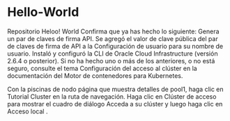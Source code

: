 # Hello-World
Repositorio 
Heloo! World
Confirma que ya has hecho lo siguiente:
Genera un par de claves de firma API.
Se agregó el valor de clave pública del par de claves de firma de API a la Configuración de usuario para su nombre de usuario.
Instaló y configuró la CLI de Oracle Cloud Infrastructure (versión 2.6.4 o posterior).
Si no ha hecho uno o más de los anteriores, o no está seguro, consulte el tema Configuración del acceso al clúster en la documentación del Motor de contenedores para Kubernetes.

Con la piscinas de nodo página que muestra detalles de pool1, haga clic en Tutorial Cluster en la ruta de navegación. Haga clic en Clúster de acceso para mostrar el cuadro de diálogo Acceda a su clúster y luego haga clic en Acceso local .
